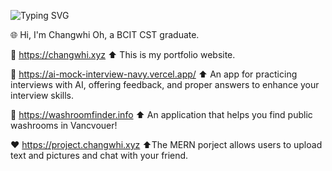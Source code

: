 ![Typing SVG](https://readme-typing-svg.demolab.com/?lines=Thank+you+for+visiting+my+GitHub!)

🌐 Hi, I'm Changwhi Oh, a BCIT CST graduate.

💾 https://changwhi.xyz
⬆️ This is my portfolio website.

🤖 https://ai-mock-interview-navy.vercel.app/ 
⬆️ An app for practicing interviews with AI, offering feedback, and proper answers to enhance your interview skills.

🚽 https://washroomfinder.info 
⬆️ An application that helps you find public washrooms in Vancvouer!

❤️ https://project.changwhi.xyz
⬆️The MERN porject allows users to upload text and pictures and chat with your friend.


